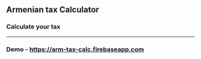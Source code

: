 ## Armenian tax Calculator

### Calculate your tax
--------------------------
### Demo - https://arm-tax-calc.firebaseapp.com
